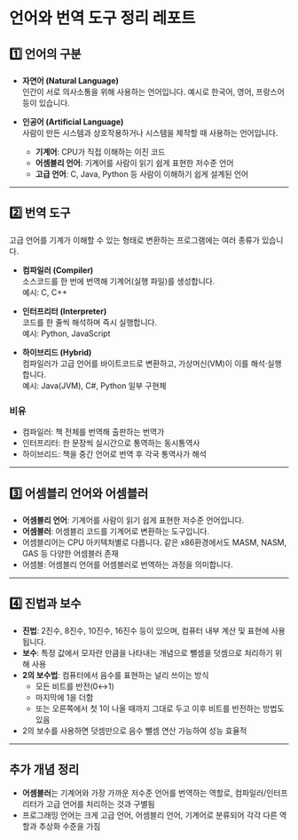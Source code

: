 # 언어와 번역 도구 정리 레포트

## 1️⃣ 언어의 구분

- **자연어 (Natural Language)**  
  인간이 서로 의사소통을 위해 사용하는 언어입니다. 예시로 한국어, 영어, 프랑스어 등이 있습니다.

- **인공어 (Artificial Language)**  
  사람이 만든 시스템과 상호작용하거나 시스템을 제작할 때 사용하는 언어입니다.  
  - **기계어**: CPU가 직접 이해하는 이진 코드  
  - **어셈블리 언어**: 기계어를 사람이 읽기 쉽게 표현한 저수준 언어  
  - **고급 언어**: C, Java, Python 등 사람이 이해하기 쉽게 설계된 언어

---

## 2️⃣ 번역 도구

고급 언어를 기계가 이해할 수 있는 형태로 변환하는 프로그램에는 여러 종류가 있습니다.

- **컴파일러 (Compiler)**  
  소스코드를 한 번에 번역해 기계어(실행 파일)를 생성합니다.  
  예시: C, C++

- **인터프리터 (Interpreter)**  
  코드를 한 줄씩 해석하며 즉시 실행합니다.  
  예시: Python, JavaScript

- **하이브리드 (Hybrid)**  
  컴파일러가 고급 언어를 바이트코드로 변환하고, 가상머신(VM)이 이를 해석·실행합니다.  
  예시: Java(JVM), C#, Python 일부 구현체

### 비유

- 컴파일러: 책 전체를 번역해 출판하는 번역가  
- 인터프리터: 한 문장씩 실시간으로 통역하는 동시통역사  
- 하이브리드: 책을 중간 언어로 번역 후 각국 통역사가 해석

---

## 3️⃣ 어셈블리 언어와 어셈블러

- **어셈블리 언어**: 기계어를 사람이 읽기 쉽게 표현한 저수준 언어입니다.  
- **어셈블러**: 어셈블리 코드를 기계어로 변환하는 도구입니다.  
- 어셈블리어는 CPU 아키텍처별로 다릅니다. 같은 x86환경에서도 MASM, NASM, GAS 등 다양한 어셈블러 존재  
- 어셈블: 어셈블리 언어를 어셈블러로 번역하는 과정을 의미합니다.

---

## 4️⃣ 진법과 보수

- **진법**: 2진수, 8진수, 10진수, 16진수 등이 있으며, 컴퓨터 내부 계산 및 표현에 사용됩니다.  
- **보수**: 특정 값에서 모자란 만큼을 나타내는 개념으로 뺄셈을 덧셈으로 처리하기 위해 사용  
- **2의 보수법**: 컴퓨터에서 음수를 표현하는 널리 쓰이는 방식  
  - 모든 비트를 반전(0↔1)  
  - 마지막에 1을 더함  
  - 또는 오른쪽에서 첫 1이 나올 때까지 그대로 두고 이후 비트를 반전하는 방법도 있음
- 2의 보수를 사용하면 덧셈만으로 음수 뺄셈 연산 가능하여 성능 효율적

---

## 추가 개념 정리

- **어셈블러**는 기계어와 가장 가까운 저수준 언어를 번역하는 역할로, 컴파일러/인터프리터가 고급 언어를 처리하는 것과 구별됨  
- 프로그래밍 언어는 크게 고급 언어, 어셈블리 언어, 기계어로 분류되어 각각 다른 역할과 추상화 수준을 가짐

